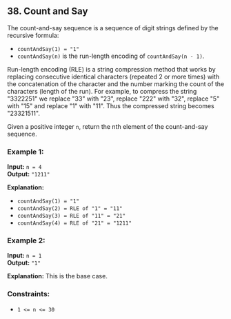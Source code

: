## 38. Count and Say

The count-and-say sequence is a sequence of digit strings defined by the recursive formula:

- `countAndSay(1) = "1"`
- `countAndSay(n)` is the run-length encoding of `countAndSay(n - 1)`.

Run-length encoding (RLE) is a string compression method that works by replacing consecutive identical characters (repeated 2 or more times) with the concatenation of the character and the number marking the count of the characters (length of the run). For example, to compress the string "3322251" we replace "33" with "23", replace "222" with "32", replace "5" with "15" and replace "1" with "11". Thus the compressed string becomes "23321511".

Given a positive integer `n`, return the nth element of the count-and-say sequence.

### Example 1:

**Input:** `n = 4`  
**Output:** `"1211"`  

**Explanation:**

- `countAndSay(1) = "1"`
- `countAndSay(2) = RLE of "1" = "11"`
- `countAndSay(3) = RLE of "11" = "21"`
- `countAndSay(4) = RLE of "21" = "1211"`

### Example 2:

**Input:** `n = 1`  
**Output:** `"1"`  

**Explanation:**
This is the base case.

### Constraints:

- `1 <= n <= 30`
